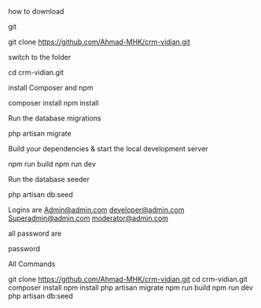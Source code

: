 how to download 

git

git clone https://github.com/Ahmad-MHK/crm-vidian.git

switch to the folder

cd crm-vidian.git

install Composer and npm

composer install
npm install

Run the database migrations 

php artisan migrate

Build your dependencies & start the local development server

npm run build
npm run dev

Run the database seeder

php artisan db:seed

Logins are
Admin@admin.com
developer@admin.com
Superadmin@admin.com
moderator@admin.com

all password are

password

All Commands

git clone https://github.com/Ahmad-MHK/crm-vidian.git
cd crm-vidian.git
composer install
npm install
php artisan migrate
npm run build
npm run dev
php artisan db:seed
